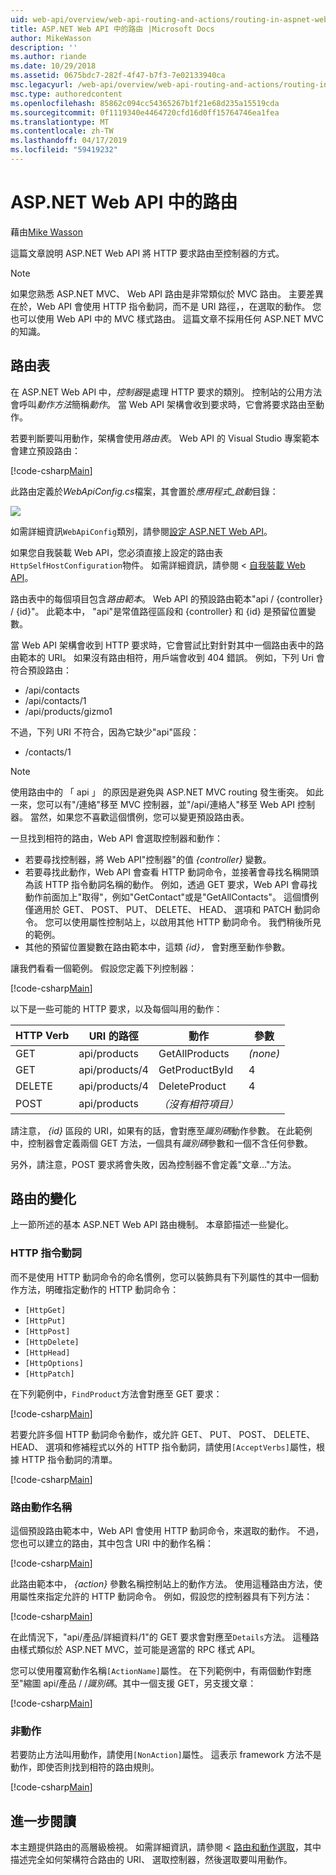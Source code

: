 ```yaml
---
uid: web-api/overview/web-api-routing-and-actions/routing-in-aspnet-web-api
title: ASP.NET Web API 中的路由 |Microsoft Docs
author: MikeWasson
description: ''
ms.author: riande
ms.date: 10/29/2018
ms.assetid: 0675bdc7-282f-4f47-b7f3-7e02133940ca
msc.legacyurl: /web-api/overview/web-api-routing-and-actions/routing-in-aspnet-web-api
msc.type: authoredcontent
ms.openlocfilehash: 85862c094cc54365267b1f21e68d235a15519cda
ms.sourcegitcommit: 0f1119340e4464720cfd16d0ff15764746ea1fea
ms.translationtype: MT
ms.contentlocale: zh-TW
ms.lasthandoff: 04/17/2019
ms.locfileid: "59419232"
---
```

# <a name="routing-in-aspnet-web-api"></a>ASP.NET Web API 中的路由

藉由[Mike Wasson](https://github.com/MikeWasson)

這篇文章說明 ASP.NET Web API 將 HTTP 要求路由至控制器的方式。

> [!NOTE]
> 如果您熟悉 ASP.NET MVC、 Web API 路由是非常類似於 MVC 路由。 主要差異在於，Web API 會使用 HTTP 指令動詞，而不是 URI 路徑，，在選取的動作。 您也可以使用 Web API 中的 MVC 樣式路由。 這篇文章不採用任何 ASP.NET MVC 的知識。

## <a name="routing-tables"></a>路由表

在 ASP.NET Web API 中，*控制器*是處理 HTTP 要求的類別。 控制站的公用方法會呼叫*動作方法*簡稱*動作*。 當 Web API 架構會收到要求時，它會將要求路由至動作。

若要判斷要叫用動作，架構會使用*路由表*。 Web API 的 Visual Studio 專案範本會建立預設路由：

[!code-csharp[Main](routing-in-aspnet-web-api/samples/sample1.cs)]

此路由定義於*WebApiConfig.cs*檔案，其會置於*應用程式\_啟動*目錄：

![](routing-in-aspnet-web-api/_static/image1.png)

如需詳細資訊`WebApiConfig`類別，請參閱[設定 ASP.NET Web API](../advanced/configuring-aspnet-web-api.md)。

如果您自我裝載 Web API，您必須直接上設定的路由表`HttpSelfHostConfiguration`物件。 如需詳細資訊，請參閱 <<c0> [ 自我裝載 Web API](../older-versions/self-host-a-web-api.md)。

路由表中的每個項目包含*路由範本*。 Web API 的預設路由範本&quot;api / {controller} / {id}&quot;。 此範本中， &quot;api&quot;是常值路徑區段和 {controller} 和 {id} 是預留位置變數。

當 Web API 架構會收到 HTTP 要求時，它會嘗試比對針對其中一個路由表中的路由範本的 URI。 如果沒有路由相符，用戶端會收到 404 錯誤。 例如，下列 Uri 會符合預設路由：

- /api/contacts
- /api/contacts/1
- /api/products/gizmo1

不過，下列 URI 不符合，因為它缺少&quot;api&quot;區段：

- /contacts/1

> [!NOTE]
> 使用路由中的 「 api 」 的原因是避免與 ASP.NET MVC routing 發生衝突。 如此一來，您可以有&quot;/連絡&quot;移至 MVC 控制器，並&quot;/api/連絡人&quot;移至 Web API 控制器。 當然，如果您不喜歡這個慣例，您可以變更預設路由表。

一旦找到相符的路由，Web API 會選取控制器和動作：

- 若要尋找控制器，將 Web API&quot;控制器&quot;的值 *{controller}* 變數。
- 若要尋找此動作，Web API 會查看 HTTP 動詞命令，並接著會尋找名稱開頭為該 HTTP 指令動詞名稱的動作。 例如，透過 GET 要求，Web API 會尋找動作前面加上&quot;取得&quot;，例如&quot;GetContact&quot;或是&quot;GetAllContacts&quot;。 這個慣例僅適用於 GET、 POST、 PUT、 DELETE、 HEAD、 選項和 PATCH 動詞命令。 您可以使用屬性控制站上，以啟用其他 HTTP 動詞命令。 我們稍後所見的範例。
- 其他的預留位置變數在路由範本中，這類 *{id}，* 會對應至動作參數。

讓我們看看一個範例。 假設您定義下列控制器：

[!code-csharp[Main](routing-in-aspnet-web-api/samples/sample2.cs)]

以下是一些可能的 HTTP 要求，以及每個叫用的動作：

| HTTP Verb | URI 的路徑 | 動作 | 參數 |
| --- | --- | --- | --- |
| GET | api/products | GetAllProducts | *(none)* |
| GET | api/products/4 | GetProductById | 4 |
| DELETE | api/products/4 | DeleteProduct | 4 |
| POST | api/products | *（沒有相符項目）* |  |

請注意， *{id}* 區段的 URI，如果有的話，會對應至*識別碼*動作參數。 在此範例中，控制器會定義兩個 GET 方法，一個具有*識別碼*參數和一個不含任何參數。

另外，請注意，POST 要求將會失敗，因為控制器不會定義&quot;文章...&quot;方法。

## <a name="routing-variations"></a>路由的變化

上一節所述的基本 ASP.NET Web API 路由機制。 本章節描述一些變化。

### <a name="http-verbs"></a>HTTP 指令動詞

而不是使用 HTTP 動詞命令的命名慣例，您可以裝飾具有下列屬性的其中一個動作方法，明確指定動作的 HTTP 動詞命令：

- `[HttpGet]`
- `[HttpPut]`
- `[HttpPost]`
- `[HttpDelete]`
- `[HttpHead]`
- `[HttpOptions]`
- `[HttpPatch]`

在下列範例中，`FindProduct`方法會對應至 GET 要求：

[!code-csharp[Main](routing-in-aspnet-web-api/samples/sample3.cs)]

若要允許多個 HTTP 動詞命令動作，或允許 GET、 PUT、 POST、 DELETE、 HEAD、 選項和修補程式以外的 HTTP 指令動詞，請使用`[AcceptVerbs]`屬性，根據 HTTP 指令動詞的清單。

[!code-csharp[Main](routing-in-aspnet-web-api/samples/sample4.cs)]

<a id="routing_by_action_name"></a>
### <a name="routing-by-action-name"></a>路由動作名稱

這個預設路由範本中，Web API 會使用 HTTP 動詞命令，來選取的動作。 不過，您也可以建立的路由，其中包含 URI 中的動作名稱：

[!code-csharp[Main](routing-in-aspnet-web-api/samples/sample5.cs)]

此路由範本中， *{action}* 參數名稱控制站上的動作方法。 使用這種路由方法，使用屬性來指定允許的 HTTP 動詞命令。 例如，假設您的控制器具有下列方法：

[!code-csharp[Main](routing-in-aspnet-web-api/samples/sample6.cs)]

在此情況下，"api/產品/詳細資料/1"的 GET 要求會對應至`Details`方法。 這種路由樣式類似於 ASP.NET MVC，並可能是適當的 RPC 樣式 API。

您可以使用覆寫動作名稱`[ActionName]`屬性。 在下列範例中，有兩個動作對應至&quot;縮圖 api/產品 / /*識別碼*。其中一個支援 GET，另支援文章：

[!code-csharp[Main](routing-in-aspnet-web-api/samples/sample7.cs)]

### <a name="non-actions"></a>非動作

若要防止方法叫用動作，請使用`[NonAction]`屬性。 這表示 framework 方法不是動作，即使否則找到相符的路由規則。

[!code-csharp[Main](routing-in-aspnet-web-api/samples/sample8.cs)]

## <a name="further-reading"></a>進一步閱讀

本主題提供路由的高層級檢視。 如需詳細資訊，請參閱 <<c0> [ 路由和動作選取](routing-and-action-selection.md)，其中描述完全如何架構符合路由的 URI、 選取控制器，然後選取要叫用動作。
